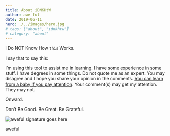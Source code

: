 ```yaml
---
title: About iDNKHtW
author: awe ful
date: 2019-06-11
hero: ./../images/hero.jpg
# tags: ["about", "idnkhtw"]
# category: "about"
---
```


i Do NOT Know How `this` Works.

I say that to say this:

I’m using this tool to assist me in learning. I have some experience in some stuff. I have degrees in some things. Do not quote me as an expert. You may disagree and I hope you share your opinion in the comments. [You can learn from a baby if you pay attention](https://genius.com/E-40-tell-it-like-it-is-lyrics). Your comment(s) may get my attention. They may not.

Onward.

Don’t Be Good. Be Great. Be Grateful.

![aweful signature goes here](https://res.cloudinary.com/devdash54321/image/upload/v1560454807/aweful/aweful_signature_rainbow.gif)

aweful

<!--
```js
const test = "test"

function() {
    console.log(test);
}
``` -->
